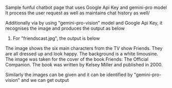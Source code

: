 Sample funful chatbot page that uses Google Api Key and gemini-pro model 
It process the user request as well as maintains chat history as well/

Additionally via by using "gemini-pro-vision" model and Google Api Key, it recognises the image and produces the output as below
1. For "friendscast.jpg", the output is below

 The image shows the six main characters from the TV show Friends. They are all dressed up and look happy. The background is a white limousine. The image was taken for the cover of the book Friends: The Official Companion. The book was written by Kelsey Miller and published in 2000.

 Similarly the images can be given and it can be identified by "gemini-pro-vision" and we can get output
